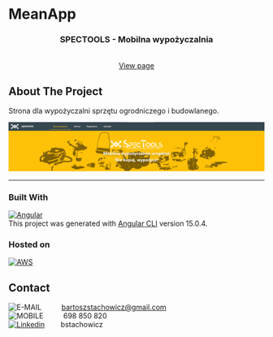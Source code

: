 # MeanApp

<div align="center">

<h3 align="center">SPECTOOLS - Mobilna wypożyczalnia</h3>

  <p align="center">
    <br />
    <a href="http://spectools.s3-website.eu-central-1.amazonaws.com">View page</a>
  </p>
</div>

<!-- ABOUT THE PROJECT -->

## About The Project

<p>
Strona dla wypożyczalni sprzętu ogrodniczego i budowlanego.
</p>

![SPECTOOLS_PREVIEW][preview-app]
<br/>

<hr>

### Built With

[![Angular][angular]][angular-url]<br/>
This project was generated with [Angular CLI](https://github.com/angular/angular-cli) version 15.0.4.

### Hosted on

[![AWS][aws]][aws-url]

## Contact

![E-MAIL][gmail-addres]&nbsp;&nbsp;&nbsp;&nbsp;&nbsp;&nbsp;&nbsp;&nbsp;&nbsp;&nbsp;bartoszstachowicz@gmail.com <br/>
![MOBILE][phone-number]&nbsp;&nbsp;&nbsp;&nbsp;&nbsp;&nbsp;&nbsp;&nbsp;&nbsp;&nbsp;698 850 820 <br/>
[![Linkedin][linkedin]][linkedin-url]&nbsp;&nbsp;&nbsp;&nbsp;&nbsp;&nbsp;&nbsp;&nbsp;bstachowicz <br/>

<!-- URL's -->

[node]: https://img.shields.io/badge/nodeJS-3f3e42?style=for-the-badge&logo=nodedotjs&logoColor=4db33d
[node-url]: https://nodejs.org/en/
[express]: https://img.shields.io/badge/express-D3D3D3?style=for-the-badge&logo=Express&logoColor=000000
[express-url]: https://expressjs.com/
[mongo]: https://img.shields.io/badge/MongoDB-3f3e42?style=for-the-badge&logo=MongoDB&logoColor=4db33d
[mongo-url]: https://www.mongodb.com
[aws]: https://img.shields.io/badge/AWS-2C384A?style=for-the-badge&logo=Amazon&logoColor=FFCB2B
[aws-url]: https://aws.amazon.com/
[angular-url]: https://angular.io/
[angular]: https://img.shields.io/badge/Angular-FF0000?style=for-the-badge&logo=Angular
[preview-app]: src/assets/spectools-preview.png
[github-issue]: https://img.shields.io/github/issues/BartekStachowicz/my-recipe-book?color=%235FBFF9&style=flat-square
[linkedin]: https://img.shields.io/badge/Linkedin-0072b1?style=for-the-badge&logo=LinkedIn
[linkedin-url]: https://linkedin.com/in/bstachowicz
[gmail-addres]: https://img.shields.io/badge/email-whitesmoke?style=for-the-badge&logo=Gmail
[phone-number]: https://img.shields.io/badge/mobile-whitesmoke?style=for-the-badge&logo=Gmail&logoColor=black
